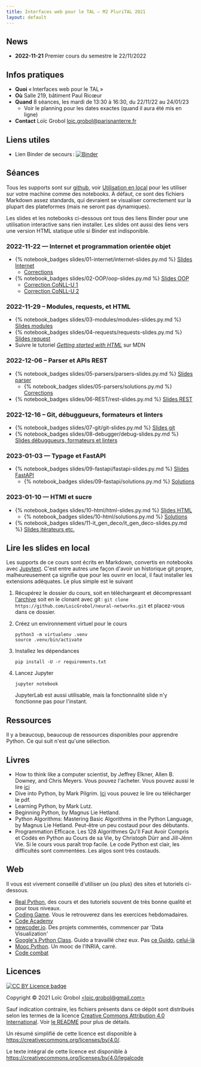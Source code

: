 ```yaml
---
title: Interfaces web pour le TAL — M2 PluriTAL 2021
layout: default
---
```


[comment]: <> "LTeX: language=fr"

<!-- LTeX: language=fr -->

## News

- **2022-11-21** Premier cours du semestre le 22/11/2022

## Infos pratiques

- **Quoi** « Interfaces web pour le TAL »
- **Où** Salle 219, bâtiment Paul Ricœur
- **Quand** 8 séances, les mardi de 13:30 à 16:30, du 22/11/22 au 24/01/23
  - Voir le planning pour les dates exactes (quand il aura été mis en ligne)
- **Contact** Loïc Grobol [<loic.grobol@parisnanterre.fr>](mailto:loic.grobol@parisnanterre.fr)

## Liens utiles

- Lien Binder de secours :
  [![Binder](https://mybinder.org/badge_logo.svg)](https://mybinder.org/v2/gh/LoicGrobol/web-interfaces/main)

## Séances

Tous les supports sont sur [github](https://github.com/loicgrobol/web-interfaces), voir
[Utilisation en local](#utilisation-en-local) pour les utiliser sur votre machine comme des
notebooks. À défaut, ce sont des fichiers Markdown assez standards, qui devraient se visualiser
correctement sur la plupart des plateformes (mais ne seront pas dynamiques).

Les slides et les notebooks ci-dessous ont tous des liens Binder pour une utilisation interactive
sans rien installer. Les slides ont aussi des liens vers une version HTML statique utile si Binder
est indisponible.

### 2022-11-22 — Internet et programmation orientée objet

- {% notebook_badges slides/01-internet/internet-slides.py.md %}
  [Slides Internet](slides/01-internet/internet-slides.py.ipynb)
  - [Corrections]({{site.url}}{{site.baseurl}}/slides/01-internet/curl.sh)
- {% notebook_badges slides/02-OOP/oop-slides.py.md %}
  [Slides OOP](slides/02-OOP/oop-slides.py.ipynb)
  - [Correction CoNLL-U 1]({{site.url}}{{site.baseurl}}/slides/02-OOP/correction_conllu_v1.py)
  - [Correction CoNLL-U 2]({{site.url}}{{site.baseurl}}/slides/02-OOP/correction_conllu_v2.py)

### 2022-11-29 – Modules, requests, et HTML

- {% notebook_badges slides/03-modules/modules-slides.py.md %}
  [Slides modules](slides/03-modules/modules-slides.py.ipynb)
- {% notebook_badges slides/04-requests/requests-slides.py.md %}
  [Slides request](slides/04-requests/requests-slides.py.ipynb)
- Suivre le tutoriel [*Getting started with HTML*](https://developer.mozilla.org/en-US/docs/Learn/HTML/Introduction_to_HTML) sur MDN

### 2022-12-06 – Parser et APIs REST

- {% notebook_badges slides/05-parsers/parsers-slides.py.md %}
  [Slides parser](slides/05-parsers/parsers-slides.py.ipynb)
  - {% notebook_badges slides/05-parsers/solutions.py.md %} [Corrections](slides/05-parsers/solutions.py.ipynb)
- {% notebook_badges slides/06-REST/rest-slides.py.md %}
  [Slides REST](slides/06-REST/rest-slides.py.ipynb)

### 2022-12-16 – Git, débuggueurs, formateurs et linters

- {% notebook_badges slides/07-git/git-slides.py.md %}
  [Slides git](slides/07-git/git-slides.py.ipynb)
- {% notebook_badges slides/08-debugger/debug-slides.py.md %}
  [Slides débuggueurs, formateurs et linters](slides/08-debugger/debug-slides.py.md)

### 2023-01-03 — Typage et FastAPI

- {% notebook_badges slides/09-fastapi/fastapi-slides.py.md %}
  [Slides FastAPI](slides/09-fastapi/fastapi-slides.py.ipynb)
  - {% notebook_badges slides/09-fastapi/solutions.py.md %}
  [Solutions](slides/09-fastapi/solutions.py.ipynb)

### 2023-01-10 — HTMl et sucre

- {% notebook_badges slides/10-html/html-slides.py.md %}
  [Slides HTML](sslides/10-html/html-slides.py.ipynb)
  - {% notebook_badges slides/10-html/solutions.py.md %}
  [Solutions](slides/10-html/solutions.py.ipynb)
- {% notebook_badges slides/11-it_gen_deco/it_gen_deco-slides.py.md %}
  [Slides itérateurs etc.](slides/11-it_gen_deco/it_gen_deco-slides.py.ipynb)

## Lire les slides en local

Les supports de ce cours sont écrits en Markdown, convertis en notebooks avec
[Jupytext](https://github.com/mwouts/jupytext). C'est entre autres une façon d'avoir un historique
git propre, malheureusement ça signifie que pour les ouvrir en local, il faut installer les
extensions adéquates. Le plus simple est le suivant

1. Récupérez le dossier du cours, soit en téléchargeant et décompressant
   [l'archive](https://github.com/LoicGrobol/neural-networks/archive/refs/heads/main.zip)
   soit en le clonant avec git : `git clone
   https://github.com/LoicGrobol/neural-networks.git` et placez-vous dans ce dossier.
2. Créez un environnement virtuel pour le cours

   ```console
   python3 -m virtualenv .venv
   source .venv/bin/activate
   ```

3. Installez les dépendances

   ```console
   pip install -U -r requirements.txt
   ```

4. Lancez Jupyter

   ```console
   jupyter notebook
   ```

   JupyterLab est aussi utilisable, mais la fonctionnalité slide n'y fonctionne pas pour l'instant.

## Ressources

Il y a beaucoup, beaucoup de ressources disponibles pour apprendre Python. Ce qui suit n'est qu'une sélection.

## Livres

- How to think like a computer scientist, by Jeffrey Elkner, Allen B. Downey, and Chris Meyers.
Vous pouvez l'acheter. Vous pouvez aussi le lire [ici](http://openbookproject.net/thinkcs/python/english3e/)
- Dive into Python, by Mark Pilgrim.
[Ici](http://www.diveintopython3.net/) vous pouvez le lire ou télécharger le pdf.
- Learning Python, by Mark Lutz.
- Beginning Python, by Magnus Lie Hetland.
- Python Algorithms: Mastering Basic Algorithms in the Python Language, by Magnus Lie Hetland.
Peut-être un peu costaud pour des débutants.
- Programmation Efficace. Les 128 Algorithmes Qu'Il Faut Avoir Compris et Codés en Python au Cours
  de sa Vie, by Christoph Dürr and Jill-Jênn Vie. Si le cours vous paraît trop facile. Le code
  Python est clair, les difficultés sont commentées. Les algos sont très costauds.

## Web

Il vous est vivement conseillé d'utiliser un (ou plus) des sites et tutoriels ci-dessous.

- [Real Python](https://realpython.com), des cours et des tutoriels souvent de très bonne qualité et
  pour tous niveaux.
- [Coding Game](https://www.codingame.com/home). Vous le retrouverez dans les exercices
  hebdomadaires.
- [Code Academy](https://www.codecademy.com/fr/learn/python)
- [newcoder.io](http://newcoder.io/). Des projets commentés, commencer par 'Data Visualization'
- [Google's Python Class](https://developers.google.com/edu/python/). Guido a travaillé chez eux.
  Pas [ce
  Guido](http://vignette2.wikia.nocookie.net/pixar/images/1/10/Guido.png/revision/latest?cb=20140314012724),
  [celui-là](https://en.wikipedia.org/wiki/Guido_van_Rossum#/media/File:Guido_van_Rossum_OSCON_2006.jpg)
- [Mooc Python](https://www.fun-mooc.fr/courses/inria/41001S03/session03/about#). Un mooc de
  l'INRIA, carré.
- [Code combat](https://codecombat.com/)

## Licences

[![CC BY Licence badge](https://i.creativecommons.org/l/by/4.0/88x31.png)](http://creativecommons.org/licenses/by/4.0/)

Copyright © 2021 Loïc Grobol [\<loic.grobol@gmail.com\>](mailto:loic.grobol@gmail.com)

Sauf indication contraire, les fichiers présents dans ce dépôt sont distribués selon les termes de
la licence [Creative Commons Attribution 4.0
International](https://creativecommons.org/licenses/by/4.0/). Voir [le README](README.md#Licences)
pour plus de détails.

 Un résumé simplifié de cette licence est disponible à <https://creativecommons.org/licenses/by/4.0/>.

 Le texte intégral de cette licence est disponible à <https://creativecommons.org/licenses/by/4.0/legalcode>
